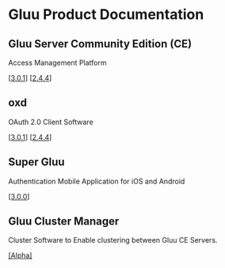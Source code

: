 # Gluu Product Documentation

## Gluu Server Community Edition (CE) 
Access Management Platform
		
<!--[[3.0.2](./ce/3.0.2)]--> 
[[3.0.1](./ce/3.0.1)] 	[[2.4.4](./ce/2.4.4)]


## oxd 
OAuth 2.0 Client Software

[[3.0.1](./oxd/3.0.1)]  [[2.4.4](./oxd/2.4.4)]


## Super Gluu 
Authentication Mobile Application for iOS and Android

[[3.0.0](./supergluu/3.0.0)]

## Gluu Cluster Manager
Cluster Software to Enable clustering between Gluu CE Servers.

[[Alpha]](./cm/alpha)
